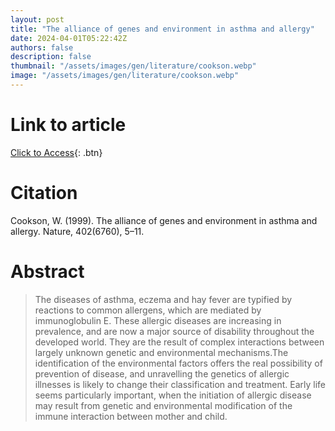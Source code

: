 ```yaml
---
layout: post
title: "The alliance of genes and environment in asthma and allergy"
date: 2024-04-01T05:22:42Z
authors: false
description: false
thumbnail: "/assets/images/gen/literature/cookson.webp"
image: "/assets/images/gen/literature/cookson.webp"
---
```

# Link to article
[Click to Access](https://doi.org/10.1038/35037002){: .btn}

# Citation
Cookson, W. (1999). The alliance of genes and environment in asthma and allergy. Nature, 402(6760), 5–11.

# Abstract
 > The diseases of asthma, eczema and hay fever are typified by reactions to common allergens, which are mediated by immunoglobulin E. These allergic diseases are increasing in prevalence, and are now a major source of disability throughout the developed world. They are the result of complex interactions between largely unknown genetic and environmental mechanisms.The identification of the environmental factors offers the real possibility of prevention of disease, and unravelling the genetics of allergic illnesses is likely to change their classification and treatment. Early life seems particularly important, when the initiation of allergic disease may result from genetic and environmental modification of the immune interaction between mother and child.

